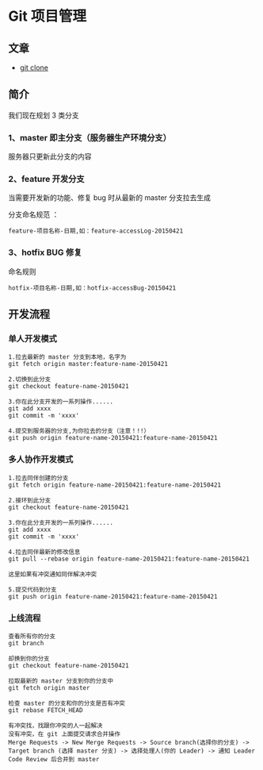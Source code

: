 # Git 项目管理

## 文章
- [git clone](http://blog.csdn.net/techbirds_bao/article/details/9179853)

## 简介
我们现在规划 3 类分支

### 1、master 即主分支（服务器生产环境分支）
服务器只更新此分支的内容

### 2、feature  开发分支
当需要开发新的功能、修复 bug 时从最新的 master 分支拉去生成

分支命名规范 ：
```
feature-项目名称-日期,如：feature-accessLog-20150421
```

### 3、hotfix BUG 修复
命名规则

```
hotfix-项目名称-日期,如：hotfix-accessBug-20150421
```


## 开发流程

### 单人开发模式

```
1.拉去最新的 master 分支到本地，名字为
git fetch origin master:feature-name-20150421

2.切换到此分支
git checkout feature-name-20150421

3.你在此分支开发的一系列操作......
git add xxxx
git commit -m 'xxxx'

4.提交到服务器的分支,为你拉去的分支（注意！!!）
git push origin feature-name-20150421:feature-name-20150421

```

### 多人协作开发模式

```
1.拉去同伴创建的分支
git fetch origin feature-name-20150421:feature-name-20150421

2.接环到此分支
git checkout feature-name-20150421

3.你在此分支开发的一系列操作......
git add xxxx
git commit -m 'xxxx'

4.拉去同伴最新的修改信息
git pull --rebase origin feature-name-20150421:feature-name-20150421

这里如果有冲突通知同伴解决冲突

5.提交代码到分支
git push origin feature-name-20150421:feature-name-20150421

```


### 上线流程

```
查看所有你的分支
git branch

却换到你的分支
git checkout feature-name-20150421

拉取最新的 master 分支到你的分支中
git fetch origin master

检查 master 的分支和你的分支是否有冲突
git rebase FETCH_HEAD

有冲突找，找跟你冲突的人一起解决
没有冲突，在 git 上面提交请求合并操作
Merge Requests -> New Merge Requests -> Source branch(选择你的分支) -> Target branch (选择 master 分支) -> 选择处理人(你的 Leader) -> 通知 Leader Code Review 后合并到 master
```

